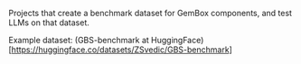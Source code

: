Projects that create a benchmark dataset for GemBox components, and test LLMs on that dataset.

Example dataset: (GBS-benchmark at HuggingFace)[https://huggingface.co/datasets/ZSvedic/GBS-benchmark]
